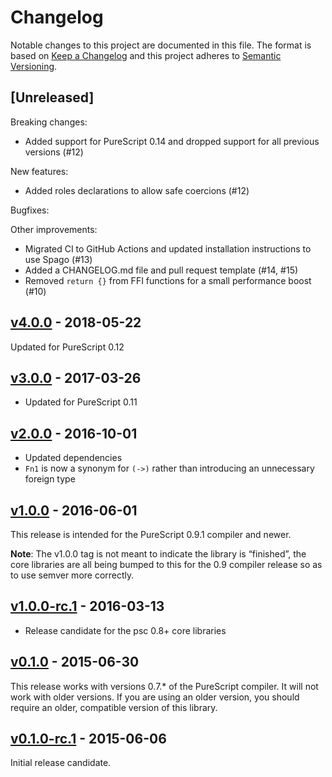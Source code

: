 # Changelog

Notable changes to this project are documented in this file. The format is based on [Keep a Changelog](https://keepachangelog.com/en/1.0.0/) and this project adheres to [Semantic Versioning](https://semver.org/spec/v2.0.0.html).

## [Unreleased]

Breaking changes:
- Added support for PureScript 0.14 and dropped support for all previous versions (#12)

New features:
- Added roles declarations to allow safe coercions (#12)

Bugfixes:

Other improvements:
- Migrated CI to GitHub Actions and updated installation instructions to use Spago (#13)
- Added a CHANGELOG.md file and pull request template (#14, #15)
- Removed `return {}` from FFI functions for a small performance boost (#10)

## [v4.0.0](https://github.com/purescript/purescript-functions/releases/tag/v4.0.0) - 2018-05-22

Updated for PureScript 0.12

## [v3.0.0](https://github.com/purescript/purescript-functions/releases/tag/v3.0.0) - 2017-03-26

- Updated for PureScript 0.11

## [v2.0.0](https://github.com/purescript/purescript-functions/releases/tag/v2.0.0) - 2016-10-01

- Updated dependencies
- `Fn1` is now a synonym for `(->)` rather than introducing an unnecessary foreign type

## [v1.0.0](https://github.com/purescript/purescript-functions/releases/tag/v1.0.0) - 2016-06-01

This release is intended for the PureScript 0.9.1 compiler and newer.

**Note**: The v1.0.0 tag is not meant to indicate the library is “finished”, the core libraries are all being bumped to this for the 0.9 compiler release so as to use semver more correctly.

## [v1.0.0-rc.1](https://github.com/purescript/purescript-functions/releases/tag/v1.0.0-rc.1) - 2016-03-13

- Release candidate for the psc 0.8+ core libraries

## [v0.1.0](https://github.com/purescript/purescript-functions/releases/tag/v0.1.0) - 2015-06-30

This release works with versions 0.7.\* of the PureScript compiler. It will not work with older versions. If you are using an older version, you should require an older, compatible version of this library.

## [v0.1.0-rc.1](https://github.com/purescript/purescript-functions/releases/tag/v0.1.0-rc.1) - 2015-06-06

Initial release candidate.

